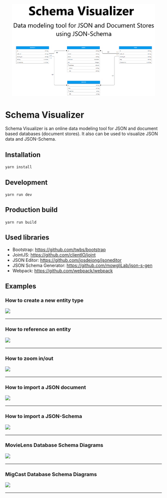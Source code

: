 <p align="center">
  <img width="460"  src="docs/img/schema-visualizer-social-banner-cut.png">
</p>

# Schema Visualizer

Schema Visualizer is an online data modeling tool for JSON and document based databases (document stores). It also can be used to visualize JSON data and JSON-Schema.

## Installation

```yarn install```

## Development 

```yarn run dev```

## Production build

```yarn run build```

## Used libraries

  * Bootstrap: https://github.com/twbs/bootstrap
  * JointJS: https://github.com/clientIO/joint
  * JSON Editor: https://github.com/josdejong/jsoneditor
  * JSON Schema Generator: https://github.com/mowgliLab/json-s-gen
  * Webpack: https://github.com/webpack/webpack

## Examples

### How to create a new entity type

<img src="docs/img/example-user-entity.gif"> 

---

### How to reference an entity

<img src="docs/img/example-entity-referencing.gif"> 

---

### How to zoom in/out

<img src="docs/img/example-zoom-in-out.gif"> 

---

### How to import a JSON document

<img src="docs/img/example-json-document.gif"> 

---

### How to import a JSON-Schema

<img src="docs/img/example-json-schema.gif"> 

---

### MovieLens Database Schema Diagrams

<img src="docs/img/movie-lens-db-schema.png"> 

---

### MigCast Database Schema Diagrams

<img src="docs/img/migcast-db-schema.png"> 

---

